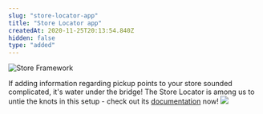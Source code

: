```yaml
---
slug: "store-locator-app"
title: "Store Locator app"
createdAt: 2020-11-25T20:13:54.840Z
hidden: false
type: "added"
---
```


![Store Framework](https://raw.githubusercontent.com/vtexdocs/dev-portal-content/main/images/store-locator-app-0.png)

If adding information regarding pickup points to your store sounded complicated, it's water under the bridge! The Store Locator is among us to untie the knots in this setup - check out its [documentation](https://vtex.io/docs/components/all/vtex.store-locator/) now!
![](https://raw.githubusercontent.com/vtexdocs/dev-portal-content/main/images/store-locator-app-1.png)
